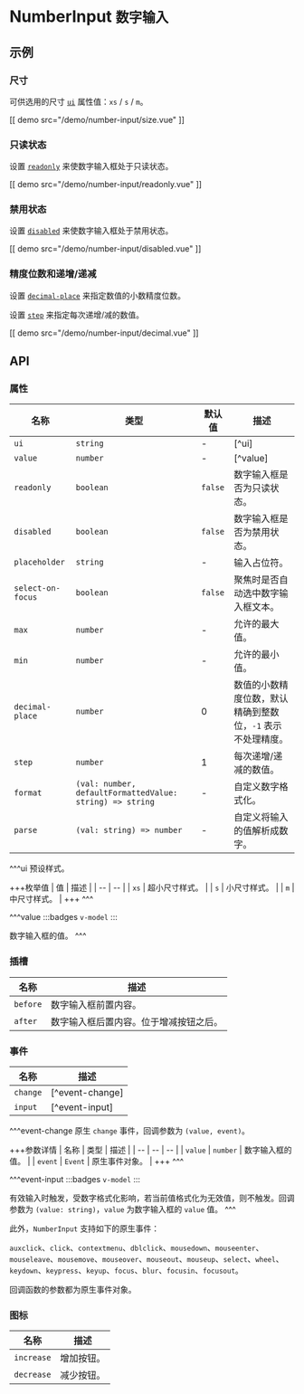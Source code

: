 # NumberInput <small>数字输入</small>

## 示例

### 尺寸

可供选用的尺寸 [`ui`](#props-ui) 属性值：`xs` / `s` / `m`。

[[ demo src="/demo/number-input/size.vue" ]]

### 只读状态

设置 [`readonly`](#props-readonly) 来使数字输入框处于只读状态。

[[ demo src="/demo/number-input/readonly.vue" ]]

### 禁用状态

设置 [`disabled`](#props-disabled) 来使数字输入框处于禁用状态。

[[ demo src="/demo/number-input/disabled.vue" ]]

### 精度位数和递增/递减

设置 [`decimal-place`](#props-decimal-place) 来指定数值的小数精度位数。

设置 [`step`](#props-step) 来指定每次递增/减的数值。

[[ demo src="/demo/number-input/decimal.vue" ]]

## API

### 属性

| 名称 | 类型 | 默认值 | 描述 |
| -- | -- | -- | -- |
| ``ui`` | `string` | - | [^ui] |
| ``value`` | `number` | - | [^value] |
| ``readonly`` | `boolean` | `false` | 数字输入框是否为只读状态。 |
| ``disabled`` | `boolean` | `false` | 数字输入框是否为禁用状态。 |
| ``placeholder`` | `string` | - | 输入占位符。 |
| ``select-on-focus`` | `boolean` | `false` | 聚焦时是否自动选中数字输入框文本。 |
| ``max`` | `number` | - | 允许的最大值。 |
| ``min`` | `number` | - | 允许的最小值。 |
| ``decimal-place`` | `number` | 0 | 数值的小数精度位数，默认精确到整数位，`-1` 表示不处理精度。 |
| ``step`` | `number` | 1 | 每次递增/递减的数值。 |
| ``format`` | `(val: number, defaultFormattedValue: string) => string` | - | 自定义数字格式化。 |
| ``parse`` | `(val: string) => number` | - | 自定义将输入的值解析成数字。 |

^^^ui
预设样式。

+++枚举值
| 值 | 描述 |
| -- | -- |
| `xs` | 超小尺寸样式。 |
| `s` | 小尺寸样式。 |
| `m` | 中尺寸样式。 |
+++
^^^

^^^value
:::badges
`v-model`
:::

数字输入框的值。
^^^

### 插槽

| 名称 | 描述 |
| -- | -- |
| ``before`` | 数字输入框前置内容。 |
| ``after`` | 数字输入框后置内容。位于增减按钮之后。 |

### 事件

| 名称 | 描述 |
| -- | -- |
| ``change`` | [^event-change] |
| ``input`` | [^event-input] |

^^^event-change
原生 `change` 事件，回调参数为 `(value, event)`。

+++参数详情
| 名称 | 类型 | 描述 |
| -- | -- | -- |
| `value` | `number` | 数字输入框的值。 |
| `event` | `Event` | 原生事件对象。 |
+++
^^^

^^^event-input
:::badges
`v-model`
:::

有效输入时触发，受数字格式化影响，若当前值格式化为无效值，则不触发。回调参数为 `(value: string)`，`value` 为数字输入框的 `value` 值。
^^^

此外，`NumberInput` 支持如下的原生事件：

`auxclick`、`click`、`contextmenu`、`dblclick`、`mousedown`、`mouseenter`、`mouseleave`、`mousemove`、`mouseover`、`mouseout`、`mouseup`、`select`、`wheel`、`keydown`、`keypress`、`keyup`、`focus`、`blur`、`focusin`、`focusout`。

回调函数的参数都为原生事件对象。

### 图标

| 名称 | 描述 |
| -- | -- |
| ``increase`` | 增加按钮。 |
| ``decrease`` | 减少按钮。 |
